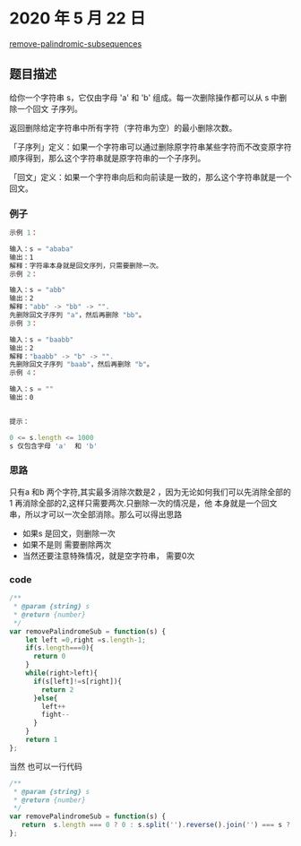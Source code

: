 # 2020 年 5 月 22 日

[remove-palindromic-subsequences](https://leetcode-cn.com/problems/remove-palindromic-subsequences/)

## 题目描述

给你一个字符串 s，它仅由字母 'a' 和 'b' 组成。每一次删除操作都可以从 s 中删除一个回文 子序列。

返回删除给定字符串中所有字符（字符串为空）的最小删除次数。

「子序列」定义：如果一个字符串可以通过删除原字符串某些字符而不改变原字符顺序得到，那么这个字符串就是原字符串的一个子序列。

「回文」定义：如果一个字符串向后和向前读是一致的，那么这个字符串就是一个回文。

### 例子

```js
示例 1：

输入：s = "ababa"
输出：1
解释：字符串本身就是回文序列，只需要删除一次。
示例 2：

输入：s = "abb"
输出：2
解释："abb" -> "bb" -> "".
先删除回文子序列 "a"，然后再删除 "bb"。
示例 3：

输入：s = "baabb"
输出：2
解释："baabb" -> "b" -> "".
先删除回文子序列 "baab"，然后再删除 "b"。
示例 4：

输入：s = ""
输出：0


提示：

0 <= s.length <= 1000
s 仅包含字母 'a'  和 'b'

```


### 思路

只有a 和b 两个字符,其实最多消除次数是2 ，因为无论如何我们可以先消除全部的1 再消除全部的2,这样只需要两次.只删除一次的情况是，他 本身就是一个回文串，所以才可以一次全部消除。那么可以得出思路

- 如果s 是回文，则删除一次
- 如果不是则 需要删除两次
- 当然还要注意特殊情况，就是空字符串，  需要0次

### code

```js
/**
 * @param {string} s
 * @return {number}
 */
var removePalindromeSub = function(s) {
    let left =0,right =s.length-1;
    if(s.length===0){
      return 0
    }
    while(right>left){
      if(s[left]!=s[right]){
        return 2
      }else{
        left++
        fight--
      }
    }
    return 1
};
```

当然 也可以一行代码
```js
/**
 * @param {string} s
 * @return {number}
 */
var removePalindromeSub = function(s) {
   return  s.length === 0 ? 0 : s.split('').reverse().join('') === s ? 1 : 2;
};
```
